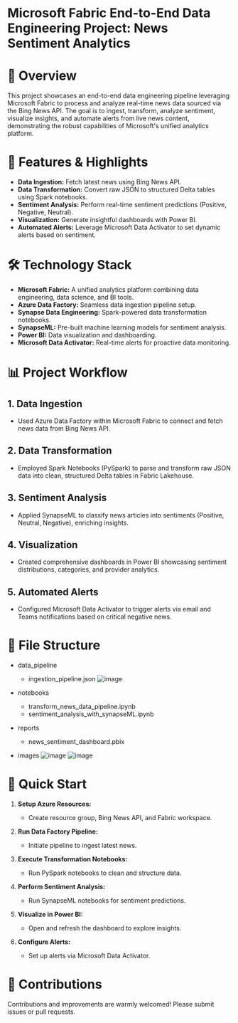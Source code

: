 # Microsoft Fabric End-to-End Data Engineering Project: News Sentiment Analytics

# 📌 Overview

This project showcases an end-to-end data engineering pipeline leveraging Microsoft Fabric to process and analyze real-time news data sourced via the Bing News API. The goal is to ingest, transform, analyze sentiment, visualize insights, and automate alerts from live news content, demonstrating the robust capabilities of Microsoft's unified analytics platform.

# 🌟 Features & Highlights

- **Data Ingestion:** Fetch latest news using Bing News API.
- **Data Transformation:** Convert raw JSON to structured Delta tables using Spark notebooks.
- **Sentiment Analysis:** Perform real-time sentiment predictions (Positive, Negative, Neutral).
- **Visualization:** Generate insightful dashboards with Power BI.
- **Automated Alerts:** Leverage Microsoft Data Activator to set dynamic alerts based on sentiment.

# 🛠️ Technology Stack

- **Microsoft Fabric:** A unified analytics platform combining data engineering, data science, and BI tools.
- **Azure Data Factory:** Seamless data ingestion pipeline setup.
- **Synapse Data Engineering:** Spark-powered data transformation notebooks.
- **SynapseML:** Pre-built machine learning models for sentiment analysis.
- **Power BI:** Data visualization and dashboarding.
- **Microsoft Data Activator:** Real-time alerts for proactive data monitoring.

# 📊 Project Workflow

## 1. Data Ingestion
- Used Azure Data Factory within Microsoft Fabric to connect and fetch news data from Bing News API.

## 2. Data Transformation
- Employed Spark Notebooks (PySpark) to parse and transform raw JSON data into clean, structured Delta tables in Fabric Lakehouse.

## 3. Sentiment Analysis
- Applied SynapseML to classify news articles into sentiments (Positive, Neutral, Negative), enriching insights.

## 4. Visualization
- Created comprehensive dashboards in Power BI showcasing sentiment distributions, categories, and provider analytics.

## 5. Automated Alerts
- Configured Microsoft Data Activator to trigger alerts via email and Teams notifications based on critical negative news.

# 📑 File Structure


- data_pipeline
  - ingestion_pipeline.json
![image](https://github.com/user-attachments/assets/dbe29637-8428-4fa4-b57d-05e4835a768f)

- notebooks
  - transform_news_data_pipeline.ipynb
  - sentiment_analysis_with_synapseML.ipynb
- reports
  - news_sentiment_dashboard.pbix
- images
 ![image](https://github.com/user-attachments/assets/18ffe0e0-03bd-4fb4-867c-996e7827d190)
![image](https://github.com/user-attachments/assets/ab0f388f-9523-4a7c-8cb1-a5a3e7291565)



# 🚀 Quick Start

1. **Setup Azure Resources:** 
   - Create resource group, Bing News API, and Fabric workspace.

2. **Run Data Factory Pipeline:** 
   - Initiate pipeline to ingest latest news.

3. **Execute Transformation Notebooks:** 
   - Run PySpark notebooks to clean and structure data.

4. **Perform Sentiment Analysis:** 
   - Run SynapseML notebooks for sentiment predictions.

5. **Visualize in Power BI:** 
   - Open and refresh the dashboard to explore insights.

6. **Configure Alerts:** 
   - Set up alerts via Microsoft Data Activator.


# 🤝 Contributions

Contributions and improvements are warmly welcomed! Please submit issues or pull requests.

